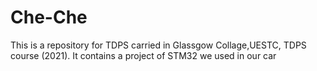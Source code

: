 # Che-Che
This is a repository for TDPS carried in Glassgow Collage,UESTC, TDPS course (2021).
It contains a project of STM32 we used in our car
